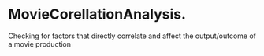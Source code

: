 # MovieCorellationAnalysis.
Checking for factors that directly correlate and affect the output/outcome of a movie production
